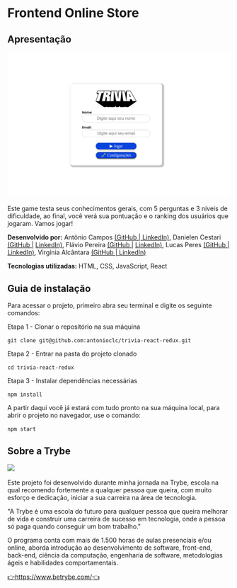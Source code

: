 <h1>Frontend Online Store</h1>
<h2>Apresentação</h2>
<img src="https://github.com/antonioclc/trivia-react-redux/blob/main/public/trivia-login.png?raw=true">
<p>Este game testa seus conhecimentos gerais, com 5 perguntas e 3 níveis de dificuldade, ao final, você verá sua pontuação e o ranking dos usuários que jogaram. Vamos jogar!</p>
<p><strong>Desenvolvido por:</strong> Antônio Campos
	<a  href="https://github.com/antonioclc"  target="_blank"  		rel="noreferrer">(GitHub |
	</a> 
	<a  href="https://www.linkedin.com/in/ant%C3%B4nio-campos/"  target="_blank"  rel="noreferrer">LinkedIn)</a>, 
	Danielen Cestari
	<a  href="https://github.com/danielencestari"  target="_blank"  		rel="noreferrer">(GitHub |</a> 
	<a  href="https://www.linkedin.com/in/danielencnunes"  target="_blank"  rel="noreferrer">LinkedIn)</a>,
   Flávio Pereira
	<a  href="https://github.com/fpdsjr"  target="_blank"  		rel="noreferrer">(GitHub |</a> 
	<a  href="https://www.linkedin.com/in/flaviopdsjr"  target="_blank"  rel="noreferrer">LinkedIn)</a>,
	Lucas Peres
	<a  href="https://github.com/lperess"  target="_blank"  		rel="noreferrer">(GitHub |</a> 
	<a  href="https://www.linkedin.com/in/lucas-laboissiere"  target="_blank"  rel="noreferrer">LinkedIn)</a>,
	Virgínia Alcântara
	<a  href="https://github.com/vihvasc"  target="_blank"  		rel="noreferrer">(GitHub |
	</a> 
	<a  href="https://www.linkedin.com/in/vihvasc/"  target="_blank"  rel="noreferrer">LinkedIn)	
	</a>
	
</p>
<p><strong>Tecnologias utilizadas:</strong> HTML, CSS, JavaScript, React</p>
<h2>Guia de instalação</h2>
<p>Para acessar o projeto, primeiro abra seu terminal e digite os seguinte comandos:</p>
Etapa 1 - Clonar o repositório na sua máquina

    git clone git@github.com:antonioclc/trivia-react-redux.git

Etapa 2 - Entrar na pasta do projeto clonado

    cd trivia-react-redux

Etapa 3 - Instalar dependências necessárias

    npm install
A partir daqui você já estará com tudo pronto na sua máquina local, para abrir o projeto no navegador, use o comando:

    npm start

<h2>Sobre a Trybe</h2>
<img src="https://media-exp1.licdn.com/dms/image/C4E16AQEsqcF3dviA-A/profile-displaybackgroundimage-shrink_200_800/0/1628693865181?e=1644451200&v=beta&t=fcNz6iiGqar2iOL5cMPsFTl3Vt0p9yFf1an7viCg6cU" />
<p>Este projeto foi desenvolvido durante minha jornada na Trybe, escola na qual recomendo fortemente a qualquer pessoa que queira, com muito esforço e dedicação, iniciar a sua carreira na área de tecnologia.</p>
<p>"A Trybe é uma escola do futuro para qualquer pessoa que queira melhorar de vida e construir uma carreira de sucesso em tecnologia, onde a pessoa só paga quando conseguir um bom trabalho."</p>
<p>O programa conta com mais de 1.500 horas de aulas presenciais e/ou online, aborda introdução ao desenvolvimento de software, front-end, back-end, ciência da computação, engenharia de software, metodologias ágeis e habilidades comportamentais.</p>
<a  href="https://www.betrybe.com/"  target="_blank"  rel="noreferrer">👉https://www.betrybe.com/👈</a>
